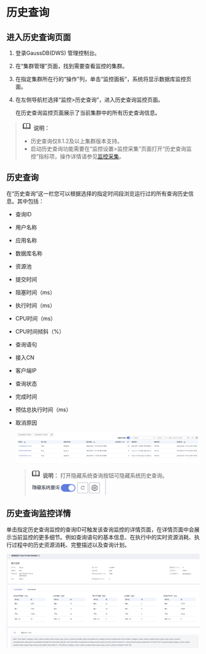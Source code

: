 # 历史查询<a name="ZH-CN_TOPIC_0000001455556917"></a>

## 进入历史查询页面<a name="section6926523182218"></a>

1.  登录GaussDB\(DWS\) 管理控制台。
2.  在“集群管理”页面，找到需要查看监控的集群。
3.  在指定集群所在行的“操作”列，单击“监控面板”，系统将显示数据库监控页面。
4.  在左侧导航栏选择“监控\>历史查询”，进入历史查询监控页面。

    在历史查询监控页面展示了当前集群中的所有历史查询信息。


>![](public_sys-resources/icon-note.gif) **说明：** 
>-   历史查询仅8.1.2及以上集群版本支持。
>-   启动历史查询功能需要在“监控设置\>监控采集”页面打开“历史查询监控”指标项，操作详情请参见[监控采集](https://support.huaweicloud.com/mgtg-dws/dws_01_00135.html)。

## 历史查询<a name="zh-cn_topic_0000001076579507_section10556204717206"></a>

在“历史查询”这一栏您可以根据选择的指定时间段浏览运行过的所有查询历史信息。其中包括：

-   查询ID
-   用户名称
-   应用名称
-   数据库名称
-   资源池
-   提交时间
-   阻塞时间（ms）
-   执行时间（ms）
-   CPU时间（ms）
-   CPU时间倾斜（%）
-   查询语句
-   接入CN
-   客户端IP
-   查询状态
-   完成时间
-   预估总执行时间（ms）
-   取消原因

    ![](figures/zh-cn_image_0000001455557265.png)

    >![](public_sys-resources/icon-note.gif) **说明：** 
    >打开隐藏系统查询按钮可隐藏系统历史查询。
    >![](figures/zh-cn_image_0000001405317454.png)


## 历史查询监控详情<a name="zh-cn_topic_0000001076579507_section5136123611463"></a>

单击指定历史查询监控的查询ID可触发该查询监控的详情页面，在详情页面中会展示当前监控的更多细节。例如查询语句的基本信息、在执行中的实时资源消耗、执行过程中的历史资源消耗、完整描述以及查询计划。

![](figures/zh-cn_image_0000001455837089.png)

